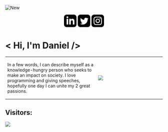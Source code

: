 ![New](https://user-images.githubusercontent.com/58959667/136335666-68a2cacb-95ca-4a28-966e-5b7746b60374.gif)

<p align='center'>
  <a href="https://www.linkedin.com/in/danielruizgtz"><img height="40" src="img\linkedin.svg"></a>
  <a href="https://twitter.com/Daniel_Ruiz_Gtz"><img height="40" src="img\twitter.svg"></a>
  <a href="https://www.instagram.com/daniel.ruiz.gdl"><img height="40" src="img\instagram.svg"></a>
</p>

# < Hi, I'm Daniel />

<table>
  <tr>
    <td> 
      <p>
      In a few words, I can describe myself as a knowledge-hungry person who seeks to make an impact on society. I love programming and giving speeches, hopefully one day I can unite my 2 great passions.
      </p>
    </td>
    <td><img align='right' src='https://user-images.githubusercontent.com/5713670/87202985-820dcb80-c2b6-11ea-9f56-7ec461c497c3.gif' width='200"'></td>
  </tr>
</table>

## Visitors:
<img src="https://profile-counter.glitch.me/Daniel-Ruiz-Gtz/count.svg" />